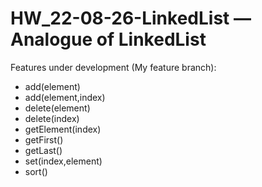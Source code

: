 # HW_22-08-26-LinkedList — Analogue of LinkedList
Features under development (My feature branch):
* add(element)
* add(element,index)
* delete(element)
* delete(index)
* getElement(index)
* getFirst()
* getLast()
* set(index,element)
* sort()
